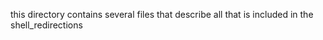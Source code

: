 this directory contains several files that describe all that is included in the shell_redirections 
